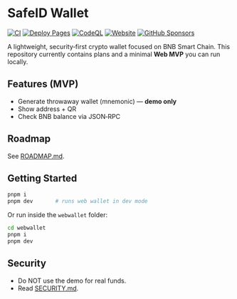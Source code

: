# SafeID Wallet

[![CI](https://github.com/EndiHariadi43/safeid-wallet/actions/workflows/ci.yml/badge.svg?branch=main)](https://github.com/EndiHariadi43/safeid-wallet/actions/workflows/ci.yml)
[![Deploy Pages](https://github.com/EndiHariadi43/safeid-wallet/actions/workflows/deploy.yml/badge.svg?branch=main)](https://github.com/EndiHariadi43/safeid-wallet/actions/workflows/deploy.yml)
[![CodeQL](https://github.com/EndiHariadi43/safeid-wallet/actions/workflows/codeql.yml/badge.svg?branch=main)](https://github.com/EndiHariadi43/safeid-wallet/actions/workflows/codeql.yml)
[![Website](https://img.shields.io/website?up_message=online&url=https%3A%2F%2Fendihariadi43.github.io%2Fsafeid-wallet%2F)](https://endihariadi43.github.io/safeid-wallet/)
[![GitHub Sponsors](https://img.shields.io/github/sponsors/EndiHariadi43?label=Sponsors&logo=github-sponsors)](https://github.com/sponsors/EndiHariadi43)

A lightweight, security‑first crypto wallet focused on BNB Smart Chain. This repository currently contains plans and a minimal **Web MVP** you can run locally.

## Features (MVP)
- Generate throwaway wallet (mnemonic) — **demo only**
- Show address + QR
- Check BNB balance via JSON‑RPC

## Roadmap
See [ROADMAP.md](./ROADMAP.md).

## Getting Started
```bash
pnpm i
pnpm dev       # runs web wallet in dev mode
```

Or run inside the `webwallet` folder:
```bash
cd webwallet
pnpm i
pnpm dev
```

## Security
- Do NOT use the demo for real funds.
- Read [SECURITY.md](./SECURITY.md).
